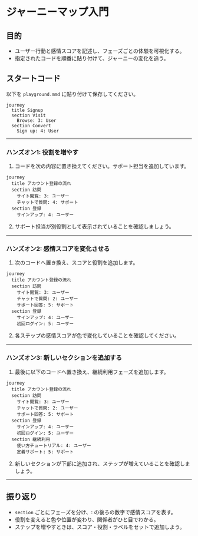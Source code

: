 # ジャーニーマップ入門

## 目的
- ユーザー行動と感情スコアを記述し、フェーズごとの体験を可視化する。
- 指定されたコードを順番に貼り付けて、ジャーニーの変化を追う。

## スタートコード
以下を `playground.mmd` に貼り付けて保存してください。

```mermaid
journey
  title Signup
  section Visit
    Browse: 3: User
  section Convert
    Sign up: 4: User
```

---

### ハンズオン1: 役割を増やす
1. コードを次の内容に置き換えてください。サポート担当を追加しています。

```mermaid
journey
  title アカウント登録の流れ
  section 訪問
    サイト閲覧: 3: ユーザー
    チャットで質問: 4: サポート
  section 登録
    サインアップ: 4: ユーザー
```

2. サポート担当が別役割として表示されていることを確認しましょう。

---

### ハンズオン2: 感情スコアを変化させる
1. 次のコードへ置き換え、スコアと役割を追加します。

```mermaid
journey
  title アカウント登録の流れ
  section 訪問
    サイト閲覧: 3: ユーザー
    チャットで質問: 2: ユーザー
    サポート回答: 5: サポート
  section 登録
    サインアップ: 4: ユーザー
    初回ログイン: 5: ユーザー
```

2. 各ステップの感情スコアが色で変化していることを確認してください。

---

### ハンズオン3: 新しいセクションを追加する
1. 最後に以下のコードへ置き換え、継続利用フェーズを追加します。

```mermaid
journey
  title アカウント登録の流れ
  section 訪問
    サイト閲覧: 3: ユーザー
    チャットで質問: 2: ユーザー
    サポート回答: 5: サポート
  section 登録
    サインアップ: 4: ユーザー
    初回ログイン: 5: ユーザー
  section 継続利用
    使い方チュートリアル: 4: ユーザー
    定着サポート: 5: サポート
```

2. 新しいセクションが下部に追加され、ステップが増えていることを確認しましょう。

---

## 振り返り
- `section` ごとにフェーズを分け、: の後ろの数字で感情スコアを表す。
- 役割を変えると色や位置が変わり、関係者がひと目でわかる。
- ステップを増やすときは、スコア・役割・ラベルをセットで追加しよう。
